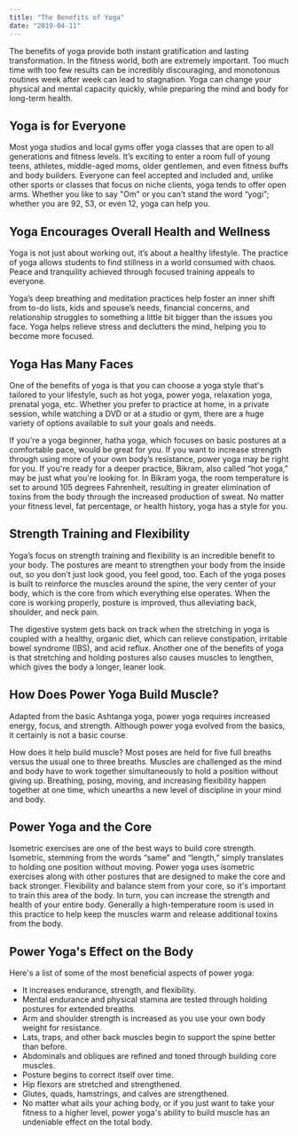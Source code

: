 ```yaml
---
title: "The Benefits of Yoga"
date: "2019-04-11"
---
```


The benefits of yoga provide both instant gratification and lasting transformation. In the fitness world, both are extremely important. Too much time with too few results can be incredibly discouraging, and monotonous routines week after week can lead to stagnation. Yoga can change your physical and mental capacity quickly, while preparing the mind and body for long-term health.

## Yoga is for Everyone

Most yoga studios and local gyms offer yoga classes that are open to all generations and fitness levels. It’s exciting to enter a room full of young teens, athletes, middle-aged moms, older gentlemen, and even fitness buffs and body builders. Everyone can feel accepted and included and, unlike other sports or classes that focus on niche clients, yoga tends to offer open arms. Whether you like to say "Om" or you can’t stand the word “yogi”; whether you are 92, 53, or even 12, yoga can help you.

## Yoga Encourages Overall Health and Wellness

Yoga is not just about working out, it’s about a healthy lifestyle. The practice of yoga allows students to find stillness in a world consumed with chaos. Peace and tranquility achieved through focused training appeals to everyone.

Yoga’s deep breathing and meditation practices help foster an inner shift from to-do lists, kids and spouse’s needs, financial concerns, and relationship struggles to something a little bit bigger than the issues you face. Yoga helps relieve stress and declutters the mind, helping you to become more focused.

## Yoga Has Many Faces

One of the benefits of yoga is that you can choose a yoga style that's tailored to your lifestyle, such as hot yoga, power yoga, relaxation yoga, prenatal yoga, etc. Whether you prefer to practice at home, in a private session, while watching a DVD or at a studio or gym, there are a huge variety of options available to suit your goals and needs.

If you're a yoga beginner, hatha yoga, which focuses on basic postures at a comfortable pace, would be great for you. If you want to increase strength through using more of your own body’s resistance, power yoga may be right for you. If you're ready for a deeper practice, Bikram, also called “hot yoga,” may be just what you're looking for. In Bikram yoga, the room temperature is set to around 105 degrees Fahrenheit, resulting in greater elimination of toxins from the body through the increased production of sweat. No matter your fitness level, fat percentage, or health history, yoga has a style for you.

## Strength Training and Flexibility

Yoga’s focus on strength training and flexibility is an incredible benefit to your body. The postures are meant to strengthen your body from the inside out, so you don’t just look good, you feel good, too. Each of the yoga poses is built to reinforce the muscles around the spine, the very center of your body, which is the core from which everything else operates. When the core is working properly, posture is improved, thus alleviating back, shoulder, and neck pain.

The digestive system gets back on track when the stretching in yoga is coupled with a healthy, organic diet, which can relieve constipation, irritable bowel syndrome (IBS), and acid reflux. Another one of the benefits of yoga is that stretching and holding postures also causes muscles to lengthen, which gives the body a longer, leaner look.

## How Does Power Yoga Build Muscle?

Adapted from the basic Ashtanga yoga, power yoga requires increased energy, focus, and strength. Although power yoga evolved from the basics, it certainly is not a basic course.

How does it help build muscle? Most poses are held for five full breaths versus the usual one to three breaths. Muscles are challenged as the mind and body have to work together simultaneously to hold a position without giving up. Breathing, posing, moving, and increasing flexibility happen together at one time, which unearths a new level of discipline in your mind and body.

## Power Yoga and the Core

Isometric exercises are one of the best ways to build core strength. Isometric, stemming from the words “same” and “length,” simply translates to holding one position without moving. Power yoga uses isometric exercises along with other postures that are designed to make the core and back stronger. Flexibility and balance stem from your core, so it's important to train this area of the body. In turn, you can increase the strength and health of your entire body. Generally a high-temperature room is used in this practice to help keep the muscles warm and release additional toxins from the body.

## Power Yoga's Effect on the Body

Here's a list of some of the most beneficial aspects of power yoga:

* It increases endurance, strength, and flexibility.
* Mental endurance and physical stamina are tested through holding postures for extended breaths.
* Arm and shoulder strength is increased as you use your own body weight for resistance.
* Lats, traps, and other back muscles begin to support the spine better than before.
* Abdominals and obliques are refined and toned through building core muscles.
* Posture begins to correct itself over time.
* Hip flexors are stretched and strengthened.
* Glutes, quads, hamstrings, and calves are strengthened.
* No matter what ails your aching body, or if you just want to take your fitness to a higher level, power yoga's ability to build muscle has an undeniable effect on the total body.
